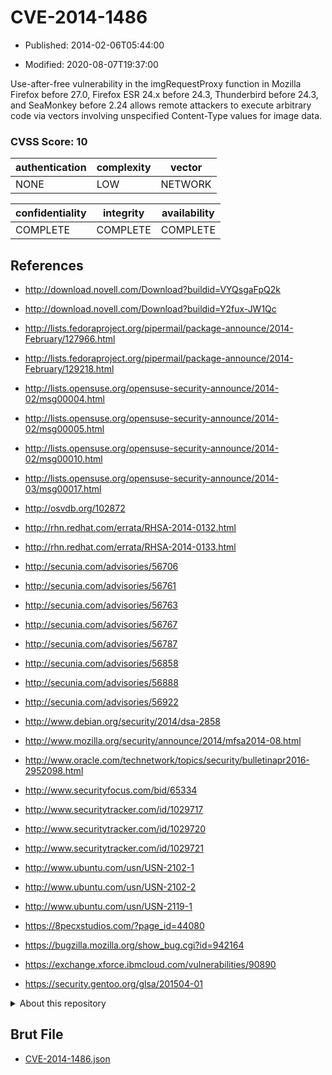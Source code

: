 # CVE-2014-1486

- Published: 2014-02-06T05:44:00

- Modified: 2020-08-07T19:37:00

Use-after-free vulnerability in the imgRequestProxy function in Mozilla Firefox before 27.0, Firefox ESR 24.x before 24.3, Thunderbird before 24.3, and SeaMonkey before 2.24 allows remote attackers to execute arbitrary code via vectors involving unspecified Content-Type values for image data.

### CVSS Score: **10**

| authentication | complexity | vector |
| --- | --- | --- |
| NONE | LOW | NETWORK |

| confidentiality | integrity | availability |
| --- | --- | --- |
| COMPLETE | COMPLETE | COMPLETE |

## References

* http://download.novell.com/Download?buildid=VYQsgaFpQ2k

* http://download.novell.com/Download?buildid=Y2fux-JW1Qc

* http://lists.fedoraproject.org/pipermail/package-announce/2014-February/127966.html

* http://lists.fedoraproject.org/pipermail/package-announce/2014-February/129218.html

* http://lists.opensuse.org/opensuse-security-announce/2014-02/msg00004.html

* http://lists.opensuse.org/opensuse-security-announce/2014-02/msg00005.html

* http://lists.opensuse.org/opensuse-security-announce/2014-02/msg00010.html

* http://lists.opensuse.org/opensuse-security-announce/2014-03/msg00017.html

* http://osvdb.org/102872

* http://rhn.redhat.com/errata/RHSA-2014-0132.html

* http://rhn.redhat.com/errata/RHSA-2014-0133.html

* http://secunia.com/advisories/56706

* http://secunia.com/advisories/56761

* http://secunia.com/advisories/56763

* http://secunia.com/advisories/56767

* http://secunia.com/advisories/56787

* http://secunia.com/advisories/56858

* http://secunia.com/advisories/56888

* http://secunia.com/advisories/56922

* http://www.debian.org/security/2014/dsa-2858

* http://www.mozilla.org/security/announce/2014/mfsa2014-08.html

* http://www.oracle.com/technetwork/topics/security/bulletinapr2016-2952098.html

* http://www.securityfocus.com/bid/65334

* http://www.securitytracker.com/id/1029717

* http://www.securitytracker.com/id/1029720

* http://www.securitytracker.com/id/1029721

* http://www.ubuntu.com/usn/USN-2102-1

* http://www.ubuntu.com/usn/USN-2102-2

* http://www.ubuntu.com/usn/USN-2119-1

* https://8pecxstudios.com/?page_id=44080

* https://bugzilla.mozilla.org/show_bug.cgi?id=942164

* https://exchange.xforce.ibmcloud.com/vulnerabilities/90890

* https://security.gentoo.org/glsa/201504-01

<details>
<summary>About this repository</summary> 

  This repository is part of the project [Live Hack CVE](https://github.com/Live-Hack-CVE). Main website can be found [www.live-hack.org](https://www.live-hack.org) 
  
  Made by [Sn0wAlice](https://github.com/Sn0wAlice) for the people that care about security and need to have a feed of the latest CVEs. Hope you enjoy it, don't forget to star the repo and follow me on [Twitter](https://twitter.com/Sn0wAlice) and [Github](https://github.com/Sn0wAlice). And that is my [personnal website](https://www.alice-snow.me/)

  - [Home Page](https://github.com/Live-Hack-CVE)
  - [Framework](https://github.com/Live-Hack-CVE/cve-framework)
  - [CVE database](https://github.com/Live-Hack-CVE/full_database)
  - [Changelog](https://github.com/Live-Hack-CVE/Changelog)
</details>

## Brut File

* [CVE-2014-1486.json](https://raw.githubusercontent.com/Live-Hack-CVE/full_database/main/cves/2014/CVE-2014-1486.json)

